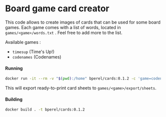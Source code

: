 # Board game card creator

This code allows to create images of cards that can be used for some board games.
Each game comes with a list of words, located in `games/<game>/words.txt` . Feel free to add more to the list.

Available games :
- `timesup` (Time's Up!)
- `codenames` (Codenames)

#### Running

```bash
docker run -it --rm -v "$(pwd):/home" bperel/cards:0.1.2 -c 'game=codenames;php games/$game/create_cards.php && php games/$game/assemble_cards.php'
```

This will export ready-to-print card sheets to `games/<game>/export/sheets`.

#### Building

```bash
docker build . -t bperel/cards:0.1.2
```
